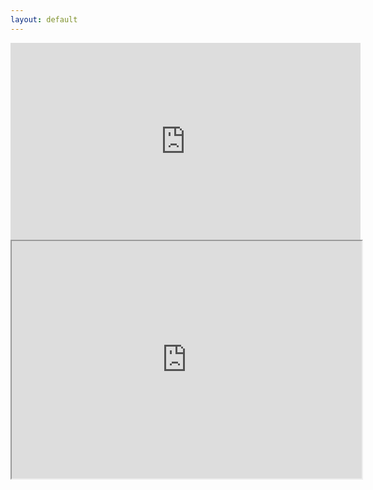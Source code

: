 ```yaml
---
layout: default
---
```


<iframe width="560" height="315" src="https://www.youtube.com/embed/ZUc9ZQHBazg" frameborder="0" allow="accelerometer; autoplay; encrypted-media; gyroscope; picture-in-picture" allowfullscreen></iframe>


<iframe src="https://open.spotify.com/embed/artist/4YDmV7HfHNlwXBnoLkLrrd" width="560" height="380" frameborder="315" allowtransparency="true" allow="encrypted-media"></iframe>

